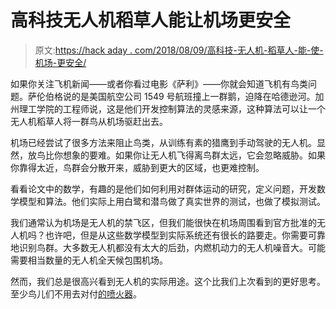 # 高科技无人机稻草人能让机场更安全

> 原文:[https://hack aday . com/2018/08/09/高科技-无人机-稻草人-能-使-机场-更安全/](https://hackaday.com/2018/08/09/high-tech-drone-scarecrows-can-make-airports-safer/)

如果你关注飞机新闻——或者你看过电影《萨利》——你就会知道飞机有鸟类问题。萨伦伯格说的是美国航空公司 1549 号航班撞上一群鹅，迫降在哈德逊河。加州理工学院的工程师说，这是他们开发控制算法的灵感来源，这种算法可以让一个无人机稻草人将一群鸟从机场驱赶出去。

机场已经尝试了很多方法来阻止鸟类，从训练有素的猎鹰到手动驾驶的无人机。显然，放鸟比你想象的要难。如果你让无人机飞得离鸟群太远，它会忽略威胁。如果你靠得太近，鸟群会分散开来，威胁到更大的区域，也更难控制。

看看论文中的数学，有趣的是他们如何利用对群体运动的研究，定义问题，开发数学模型和算法。他们实际上用白鹭和潜鸟做了真实世界的测试，也做了模拟测试。

我们通常认为机场是无人机的禁飞区，但我们能很快在机场周围看到官方批准的无人机吗？也许吧，但是从这些数学模型到实际系统还有很长的路要走。你需要可靠地识别鸟群。大多数无人机都没有太大的后劲，内燃机动力的无人机噪音大。可能需要相当数量的无人机全天候包围机场。

然而，我们总是很高兴看到无人机的实际用途。这个比我们上次看到的更好思考。至少鸟儿们不用去对付[的喷火器](https://hackaday.com/2017/12/03/flame-throwing-drone-is-actually-useful/)。